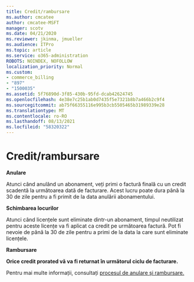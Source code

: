 ```yaml
---
title: Credit/rambursare
ms.author: cmcatee
author: cmcatee-MSFT
manager: scotv
ms.date: 04/21/2020
ms.reviewer: jkinma, jmueller
ms.audience: ITPro
ms.topic: article
ms.service: o365-administration
ROBOTS: NOINDEX, NOFOLLOW
localization_priority: Normal
ms.custom:
- commerce_billing
- "897"
- "1500035"
ms.assetid: 5f76890d-3f85-430b-95fd-dcab42624745
ms.openlocfilehash: 4e38e7c25b1ab0d7435f5e7321b8b7a466b2c9f4
ms.sourcegitcommit: ab75f66355116e995b3cb5505465b31989339e28
ms.translationtype: MT
ms.contentlocale: ro-RO
ms.lasthandoff: 08/13/2021
ms.locfileid: "58320322"
---
```

# <a name="creditrefund"></a>Credit/rambursare

**Anulare**
  
Atunci când anulând un abonament, veți primi o factură finală cu un credit scadentă la următoarea dată de facturare. Acest lucru poate dura până la 30 de zile pentru a fi primit de la data anulării abonamentului.
  
**Schimbarea locurilor**
  
Atunci când licențele sunt eliminate dintr-un abonament, timpul neutilizat pentru aceste licențe va fi aplicat ca credit pe următoarea factură. Pot fi nevoie de până la 30 de zile pentru a primi de la data la care sunt eliminate licențele.

**Rambursare**

**Orice credit prorated vă va fi returnat în următorul ciclu de facturare.**

Pentru mai multe informații, consultați [procesul de anulare și rambursare.](https://docs.microsoft.com/microsoft-365/commerce/subscriptions/cancel-your-subscription) 
